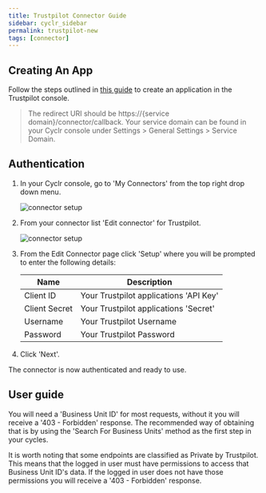 ```yaml
---
title: Trustpilot Connector Guide
sidebar: cyclr_sidebar
permalink: trustpilot-new
tags: [connector]
---
```


## Creating An App

Follow the steps outlined in [this guide](https://support.trustpilot.com/hc/en-us/articles/207309867-Getting-started-with-Trustpilot-s-APIs#create-manage-applications-3) to create an application in the Trustpilot console.

> The redirect URI should be https://{service domain}/connector/callback. Your service domain can be found in your Cyclr console under Settings > General Settings > Service Domain.

## Authentication

1. In your Cyclr console, go to 'My Connectors' from the top right drop down menu.

   ![connector setup](./trustpilot_1.png)

2. From your connector list 'Edit connector' for Trustpilot.

   ![connector setup](./trustpilot_2.png)

3. From the Edit Connector page click 'Setup' where you will be prompted to enter the following details:

   | Name          | Description                            |
   | ------------- | -------------------------------------- |
   | Client ID     | Your Trustpilot applications 'API Key' |
   | Client Secret | Your Trustpilot applications 'Secret'  |
   | Username      | Your Trustpilot Username               |
   | Password      | Your Trustpilot Password               |

4. Click 'Next'.

The connector is now authenticated and ready to use.

## User guide

You will need a 'Business Unit ID' for most requests, without it you will receive a '403 - Forbidden' response. The recommended way of obtaining that is by using the 'Search For Business Units' method as the first step in your cycles.

It is worth noting that some endpoints are classified as Private by Trustpilot. This means that the logged in user must have permissions to access that Business Unit ID's data. If the logged in user does not have those permissions you will receive a '403 - Forbidden' response.
